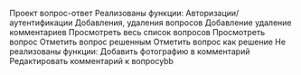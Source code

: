 Проект вопрос-ответ
Реализованы функции:
Авторизации/аутентификации
Добавления, удаления вопросов
Добавление удаление комментариев
Просмотреть весь список вопросов
Просмотреть вопрос
Отметить вопрос решенным
Отметить вопрос как решение
Не реализованы функции:
Добавить фотографию в комментарий
Редактировать комментарий к вопросуbb

